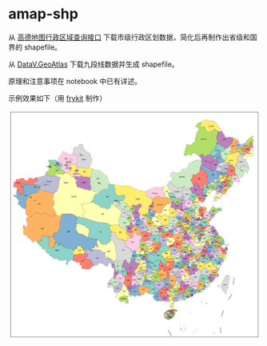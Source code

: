 # amap-shp

从 [高德地图行政区域查询接口](https://lbs.amap.com/api/webservice/guide/api/district) 下载市级行政区划数据，简化后再制作出省级和国界的 shapefile。

从 [DataV.GeoAtlas](https://datav.aliyun.com/portal/school/atlas/area_selector) 下载九段线数据并生成 shapefile。

原理和注意事项在 notebook 中已有详述。

示例效果如下（用 [frykit](https://github.com/ZhaJiMan/frykit) 制作）

![city_map](image/city_map.png)